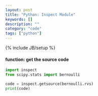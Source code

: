```yaml
---
layout: post
title: "Python: Inspect Module"
keywords: []
description: ""
category: "code"
tags: ["python"]
---
```

{% include JB/setup %}


#### function: get the source code

```python
import inspect
from scipy.stats import bernoulli

code = inspect.getsource(bernoulli.rvs)
print(code)
```


